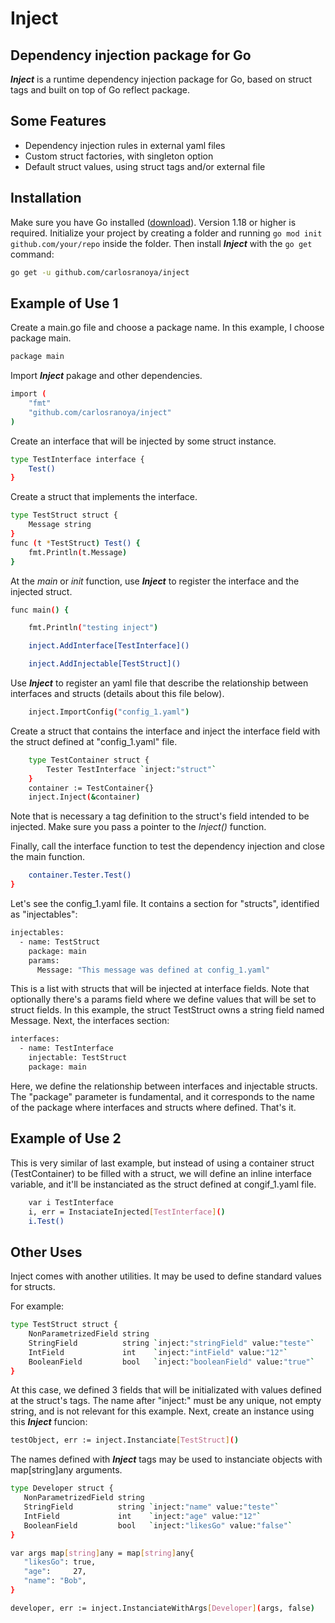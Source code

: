 # Inject
## Dependency injection package for Go


***Inject*** is a runtime dependency injection package for Go, based on struct tags and built on top of Go reflect package.

## Some Features

- Dependency injection rules in external yaml files
- Custom struct factories, with singleton option
- Default struct values, using struct tags and/or external file

## Installation

Make sure you have Go installed ([download](https://go.dev/dl/)). Version 1.18 or higher is required.
Initialize your project by creating a folder and running ``` go mod init github.com/your/repo ``` inside the folder. Then install ***Inject*** with the ``` go get ```  command:

```sh
go get -u github.com/carlosranoya/inject
```

## Example of Use 1

Create a main.go file and choose a package name. In this example, I choose package main.

```sh
package main
```

Import ***Inject*** pakage and other dependencies.

```sh
import (
    "fmt"
    "github.com/carlosranoya/inject"
)
```

Create an interface that will be injected by some struct instance.

```sh
type TestInterface interface {
    Test()
}
```

Create a struct that implements the interface.

```sh
type TestStruct struct {
    Message string
}
func (t *TestStruct) Test() {
    fmt.Println(t.Message)
}
```

At the *main* or *init* function, use ***Inject*** to register the interface and the injected struct.

```sh
func main() {

    fmt.Println("testing inject")

    inject.AddInterface[TestInterface]()

    inject.AddInjectable[TestStruct]()
```

Use ***Inject*** to register an yaml file that describe the relationship between interfaces and structs (details about this file below).

```sh
    inject.ImportConfig("config_1.yaml")
```

Create a struct that contains the interface and inject the interface field with the struct defined at "config_1.yaml" file.

```sh
    type TestContainer struct {
        Tester TestInterface `inject:"struct"`
    }
    container := TestContainer{}
    inject.Inject(&container)
```
Note that is necessary a tag definition to the struct's field intended to be injected. Make sure you pass a pointer to the *Inject()* function.

Finally, call the interface function to test the dependency injection and close the main function.

```sh
    container.Tester.Test()
}
```

Let's see the config_1.yaml file. It contains a section for "structs", identified as "injectables":

```sh
injectables:
  - name: TestStruct
    package: main
    params: 
      Message: "This message was defined at config_1.yaml"
```
This is a list with structs that will be injected at interface fields. Note that optionally there's a params field where we define values that will be set to struct fields. In this example, the struct TestStruct owns a string field named Message.
Next, the interfaces section:
```sh
interfaces:
  - name: TestInterface
    injectable: TestStruct
    package: main
```
Here, we define the relationship between interfaces and injectable structs.
The "package" parameter is fundamental, and it corresponds to the name of the package where interfaces and structs where defined.
That's it.

## Example of Use 2

This is very similar of last example, but instead of using a container struct (TestContainer) to be filled with a struct, we will define an inline interface variable, and it'll be instanciated as the struct defined at congif_1.yaml file.

```sh
    var i TestInterface
    i, err = InstaciateInjected[TestInterface]()
    i.Test()
```



## Other Uses

Inject comes with another utilities.
It may be used to define standard values for structs.

For example:
```sh
type TestStruct struct {
	NonParametrizedField string
	StringField          string `inject:"stringField" value:"teste"`
	IntField             int    `inject:"intField" value:"12"`
	BooleanField         bool   `inject:"booleanField" value:"true"`
}
```
At this case, we defined 3 fields that will be initializated with values defined at the struct's tags. The name after "inject:" must be any unique, not empty string, and is not relevant for this example.
Next, create an instance using this ***Inject*** funcion:

```sh
testObject, err := inject.Instanciate[TestStruct]()
```
The names defined with ***Inject*** tags may be used to instanciate objects with map[string]any arguments.
```sh
type Developer struct {
   NonParametrizedField string
   StringField          string `inject:"name" value:"teste"`
   IntField             int    `inject:"age" value:"12"`
   BooleanField         bool   `inject:"likesGo" value:"false"`
}

var args map[string]any = map[string]any{
   "likesGo": true,
   "age":     27,
   "name": "Bob",
}

developer, err := inject.InstanciateWithArgs[Developer](args, false)
```


[//]: # (These are reference links used in the body of this note and get stripped out when the markdown processor does its job. There is no need to format nicely because it shouldn't be seen. Thanks SO - http://stackoverflow.com/questions/4823468/store-comments-in-markdown-syntax)

   [go-install]: <https://go.dev/dl/>
   [git-repo-url]: <https://github.com/joemccann/dillinger.git>
   [john gruber]: <http://daringfireball.net>
   [df1]: <http://daringfireball.net/projects/markdown/>
   [markdown-it]: <https://github.com/markdown-it/markdown-it>
   [Ace Editor]: <http://ace.ajax.org>
   [node.js]: <http://nodejs.org>
   [Twitter Bootstrap]: <http://twitter.github.com/bootstrap/>
   [jQuery]: <http://jquery.com>
   [@tjholowaychuk]: <http://twitter.com/tjholowaychuk>
   [express]: <http://expressjs.com>
   [AngularJS]: <http://angularjs.org>
   [Gulp]: <http://gulpjs.com>

   [PlDb]: <https://github.com/joemccann/dillinger/tree/master/plugins/dropbox/README.md>
   [PlGh]: <https://github.com/joemccann/dillinger/tree/master/plugins/github/README.md>
   [PlGd]: <https://github.com/joemccann/dillinger/tree/master/plugins/googledrive/README.md>
   [PlOd]: <https://github.com/joemccann/dillinger/tree/master/plugins/onedrive/README.md>
   [PlMe]: <https://github.com/joemccann/dillinger/tree/master/plugins/medium/README.md>
   [PlGa]: <https://github.com/RahulHP/dillinger/blob/master/plugins/googleanalytics/README.md>
